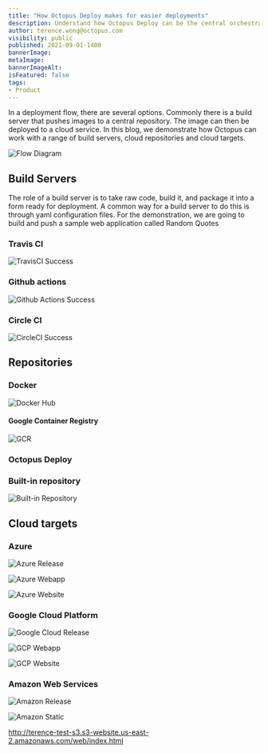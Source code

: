 ```yaml
---
title: "How Octopus Deploy makes for easier deployments"
description: Understand how Octopus Deploy can be the central orchestrator for a range of cloud services
author: terence.wong@octopus.com
visibility: public
published: 2021-09-01-1400
bannerImage: 
metaImage:
bannerImageAlt: 
isFeatured: false
tags:
- Product
---
```


In a deployment flow, there are several options. Commonly there is a build server that pushes images to a central repository. The image can then be deployed to a cloud service. In this blog, we demonstrate how Octopus can work with a range of build servers, cloud repositories and cloud targets.

![Flow Diagram](flow-diagram.png "width=500")

## Build Servers

The role of a build server is to take raw code, build it, and package it into a form ready for deployment. A common way for a build server to do this is through yaml configuration files. For the demonstration, we are going to build and push a sample web application called Random Quotes

### Travis CI

![TravisCI Success](travisci-success.png "width=500")

### Github actions

![Github Actions Success](github-actions-success.png "width=500")

### Circle CI

![CircleCI Success](circleci-success.png "width=500")


## Repositories

### Docker

![Docker Hub](dockerhub.png "width=500")

#### Google Container Registry

![GCR](gcr.png "width=500")

### Octopus Deploy


### Built-in repository

![Built-in Repository](built-in-repository.png "width=500")




## Cloud targets

### Azure

![Azure Release](azure-release.png "width=500")

![Azure Webapp](azure-webapp.png "width=500")

![Azure Website](azure-site.png "width=500")

### Google Cloud Platform


![Google Cloud Release](google-release.png "width=500")

![GCP Webapp](gcp-webapp.png "width=500")

![GCP Website](google-site.png "width=500")

### Amazon Web Services


![Amazon Release](amazon-release.png "width=500")

![Amazon Static](amazon-static.png "width=500")

http://terence-test-s3.s3-website.us-east-2.amazonaws.com/web/index.html


